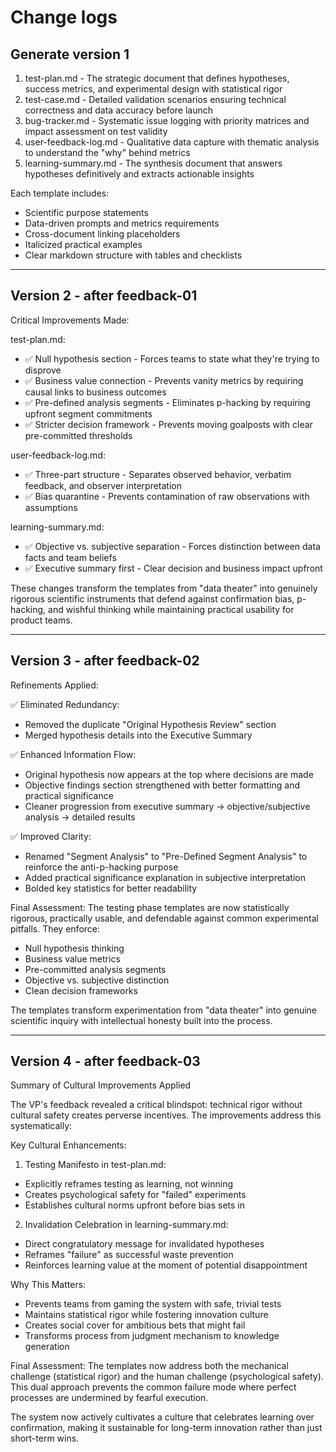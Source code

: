 # Change logs

## Generate version 1

1. test-plan.md - The strategic document that defines hypotheses, success metrics, and experimental design with
statistical rigor
2. test-case.md - Detailed validation scenarios ensuring technical correctness and data accuracy before launch
3. bug-tracker.md - Systematic issue logging with priority matrices and impact assessment on test validity
4. user-feedback-log.md - Qualitative data capture with thematic analysis to understand the "why" behind metrics
5. learning-summary.md - The synthesis document that answers hypotheses definitively and extracts actionable insights

Each template includes:
- Scientific purpose statements
- Data-driven prompts and metrics requirements
- Cross-document linking placeholders
- Italicized practical examples
- Clear markdown structure with tables and checklists

---

## Version 2 - after feedback-01

Critical Improvements Made:

test-plan.md:
- ✅ Null hypothesis section - Forces teams to state what they're trying to disprove
- ✅ Business value connection - Prevents vanity metrics by requiring causal links to business outcomes
- ✅ Pre-defined analysis segments - Eliminates p-hacking by requiring upfront segment commitments
- ✅ Stricter decision framework - Prevents moving goalposts with clear pre-committed thresholds

user-feedback-log.md:
- ✅ Three-part structure - Separates observed behavior, verbatim feedback, and observer interpretation
- ✅ Bias quarantine - Prevents contamination of raw observations with assumptions

learning-summary.md:
- ✅ Objective vs. subjective separation - Forces distinction between data facts and team beliefs
- ✅ Executive summary first - Clear decision and business impact upfront

These changes transform the templates from "data theater" into genuinely rigorous scientific instruments that defend against
confirmation bias, p-hacking, and wishful thinking while maintaining practical usability for product teams.

---

## Version 3 - after feedback-02

Refinements Applied:

✅ Eliminated Redundancy:
- Removed the duplicate "Original Hypothesis Review" section
- Merged hypothesis details into the Executive Summary

✅ Enhanced Information Flow:
- Original hypothesis now appears at the top where decisions are made
- Objective findings section strengthened with better formatting and practical significance
- Cleaner progression from executive summary → objective/subjective analysis → detailed results

✅ Improved Clarity:
- Renamed "Segment Analysis" to "Pre-Defined Segment Analysis" to reinforce the anti-p-hacking purpose
- Added practical significance explanation in subjective interpretation
- Bolded key statistics for better readability

Final Assessment:
The testing phase templates are now statistically rigorous, practically usable, and defendable against common experimental pitfalls.
They enforce:
- Null hypothesis thinking
- Business value metrics
- Pre-committed analysis segments
- Objective vs. subjective distinction
- Clean decision frameworks

The templates transform experimentation from "data theater" into genuine scientific inquiry with intellectual honesty built into the
process.

---

## Version 4 - after feedback-03

Summary of Cultural Improvements Applied

The VP's feedback revealed a critical blindspot: technical rigor without cultural safety creates perverse incentives. The improvements
address this systematically:

Key Cultural Enhancements:

1. Testing Manifesto in test-plan.md:
- Explicitly reframes testing as learning, not winning
- Creates psychological safety for "failed" experiments
- Establishes cultural norms upfront before bias sets in

2. Invalidation Celebration in learning-summary.md:
- Direct congratulatory message for invalidated hypotheses
- Reframes "failure" as successful waste prevention
- Reinforces learning value at the moment of potential disappointment

Why This Matters:

- Prevents teams from gaming the system with safe, trivial tests
- Maintains statistical rigor while fostering innovation culture
- Creates social cover for ambitious bets that might fail
- Transforms process from judgment mechanism to knowledge generation

Final Assessment:
The templates now address both the mechanical challenge (statistical rigor) and the human challenge (psychological safety). This dual
approach prevents the common failure mode where perfect processes are undermined by fearful execution.

The system now actively cultivates a culture that celebrates learning over confirmation, making it sustainable for long-term innovation
  rather than just short-term wins.
